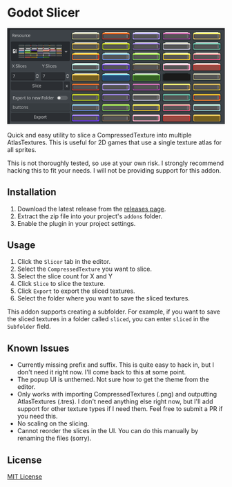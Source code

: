 # Godot Slicer

![Preview image showcasing the UI](preview.png)

Quick and easy utility to slice a CompressedTexture into multiple AtlasTextures. This is useful for 2D games that use a single texture atlas for all sprites.

This is not thoroughly tested, so use at your own risk. I strongly recommend hacking this to fit your needs. I will not be providing support for this addon.

## Installation

1. Download the latest release from the [releases page](https://github.com/lilykiwi/godot-slicer/releases).
2. Extract the zip file into your project's `addons` folder.
3. Enable the plugin in your project settings.

## Usage

1. Click the `Slicer` tab in the editor.
2. Select the `CompressedTexture` you want to slice.
3. Select the slice count for X and Y
4. Click `Slice` to slice the texture.
5. Click `Export` to export the sliced textures.
6. Select the folder where you want to save the sliced textures.

This addon supports creating a subfolder. For example, if you want to save the sliced textures in a folder called `sliced`, you can enter `sliced` in the `Subfolder` field.

## Known Issues

- Currently missing prefix and suffix. This is quite easy to hack in, but I don't need it right now. I'll come back to this at some point.
- The popup UI is unthemed. Not sure how to get the theme from the editor.
- Only works with importing CompressedTextures (.png) and outputting AtlasTextures (.tres). I don't need anything else right now, but I'll add support for other texture types if I need them. Feel free to submit a PR if you need this.
- No scaling on the slicing. 
- Cannot reorder the slices in the UI. You can do this manually by renaming the files (sorry).

## License

[MIT License](LICENSE)
